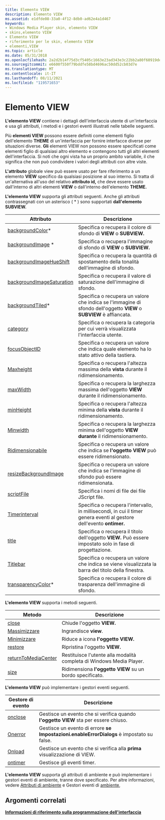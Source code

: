 ```yaml
---
title: Elemento VIEW
description: Elemento VIEW
ms.assetid: e1dfde08-33a0-4f12-8db0-ad62e4a1d467
keywords:
- Windows Media Player skin, elemento VIEW
- skins,elemento VIEW
- Elemento VIEW
- riferimento per le skin, elemento VIEW
- elementi,VIEW
ms.topic: article
ms.date: 05/31/2018
ms.openlocfilehash: 2a2d2b14f75d3cf5405c1663e23ad343e3c22bb2a80f60919de4505808cdf0a2
ms.sourcegitcommit: e6600f550f79bddfe58bd4696ac50dd52cb03d7e
ms.translationtype: MT
ms.contentlocale: it-IT
ms.lasthandoff: 08/11/2021
ms.locfileid: "119571653"
---
```

# <a name="view-element"></a>Elemento VIEW

**L'elemento VIEW** contiene i dettagli dell'interfaccia utente di un'interfaccia e usa gli attributi, i metodi e i gestori eventi illustrati nelle tabelle seguenti.

Più **elementi VIEW** possono essere definiti come elementi figlio dell'elemento **THEME** di un'interfaccia per fornire interfacce diverse per situazioni diverse. **Gli** elementi VIEW non possono essere specificati come elementi figlio di qualsiasi altro elemento e contengono tutti gli altri elementi dell'interfaccia. Si noti che ogni vista ha un proprio ambito variabile, il che significa che non può condividere i valori degli attributi con altre viste.

**L'attributo** globale view può essere usato per fare riferimento a un elemento **VIEW** specifico da qualsiasi posizione al suo interno. Si tratta di un'alternativa all'uso del relativo **attributo id,** che deve essere usato dall'interno di altri elementi **VIEW** o dall'interno dell'elemento **THEME.**

**L'elemento VIEW** supporta gli attributi seguenti. Anche gli attributi contrassegnati con un asterisco ( \* ) sono supportati **dall'elemento SUBVIEW.**



| Attributo                                                       | Descrizione                                                                                                             |
|-----------------------------------------------------------------|-------------------------------------------------------------------------------------------------------------------------|
| [backgroundColor](view-backgroundcolor.md)\*                  | Specifica o recupera il colore di sfondo di **VIEW** o **SUBVIEW.**                                             |
| [backgroundImage](view-backgroundimage.md) \*                  | Specifica o recupera l'immagine di sfondo di **VIEW** o **SUBVIEW.**                                             |
| [backgroundImageHueShift](view-backgroundimagehueshift.md)     | Specifica o recupera la quantità di spostamento della tonalità dell'immagine di sfondo.                                  |
| [backgroundImageSaturation](view-backgroundimagesaturation.md) | Specifica o recupera il valore di saturazione dell'immagine di sfondo.                                                    |
| [backgroundTiled](view-backgroundtiled.md)\*                  | Specifica o recupera un valore che indica se l'immagine di sfondo dell'oggetto **VIEW** o **SUBVIEW** è affiancata.         |
| [category](view-category.md)                                   | Specifica o recupera la categoria per cui verrà visualizzata l'interfaccia utente.                                           |
| [focusObjectID](view-focusobjectid.md)                         | Specifica o recupera un valore che indica quale elemento ha lo stato attivo della tastiera.                                             |
| [Maxheight](view-maxheight.md)                                 | Specifica o recupera l'altezza massima della **vista** durante il ridimensionamento.                                                |
| [maxWidth](view-maxwidth.md)                                   | Specifica o recupera la larghezza massima dell'oggetto **VIEW** durante il ridimensionamento.                                                 |
| [minHeight](view-minheight.md)                                 | Specifica o recupera l'altezza minima della **vista** durante il ridimensionamento.                                                |
| [Minwidth](view-minwidth.md)                                   | Specifica o recupera la larghezza minima dell'oggetto **VIEW durante** il ridimensionamento.                                                 |
| [Ridimensionabile](view-resizable.md)                                 | Specifica o recupera un valore che indica se **l'oggetto VIEW** può essere ridimensionato.                                          |
| [resizeBackgroundImage](view-resizebackgroundimage.md)         | Specifica o recupera un valore che indica se l'immagine di sfondo può essere ridimensionata.                                  |
| [scriptFile](view-scriptfile.md)                               | Specifica i nomi di file dei file JScript file.                                                                 |
| [Timerinterval](view-timerinterval.md)                         | Specifica o recupera l'intervallo, in millisecondi, in cui il timer genera eventi al gestore dell'evento **ontimer.** |
| [title](view-title.md)                                         | Specifica o recupera il titolo dell'oggetto **VIEW.** Può essere impostato solo in fase di progettazione.                                       |
| [Titlebar](view-titlebar.md)                                   | Specifica o recupera un valore che indica se viene visualizzata la barra del titolo della finestra.                                        |
| [transparencyColor](view-transparencycolor.md)\*              | Specifica o recupera il colore di trasparenza dell'immagine di sfondo.                                                  |



 

**L'elemento VIEW** supporta i metodi seguenti.



| Metodo                                              | Descrizione                                                |
|-----------------------------------------------------|------------------------------------------------------------|
| [close](view-close.md)                             | Chiude l'oggetto **VIEW.**                                       |
| [Massimizzare](view-maximize.md)                       | Ingrandisce **view**.                                    |
| [Minimizzare](view-minimize.md)                       | Riduce a icona **l'oggetto VIEW.**                                    |
| [restore](view-restore.md)                         | Ripristina l'oggetto **VIEW.**                                     |
| [returnToMediaCenter](view-returntomediacenter.md) | Restituisce l'utente alla modalità completa di Windows Media Player. |
| [size](view-size.md)                               | Ridimensiona **l'oggetto VIEW** su un bordo specificato.                  |



 

**L'elemento VIEW** può implementare i gestori eventi seguenti.



| Gestore di evento               | Descrizione                                                                |
|-----------------------------|----------------------------------------------------------------------------|
| [onclose](view-onclose.md) | Gestisce un evento che si verifica quando **l'oggetto VIEW** sta per essere chiuso.      |
| [Onerror](view-onerror.md) | Gestisce un evento di errore **se Impostazioni.enableErrorDialogs** è impostato su false. |
| [Onload](view-onload.md)   | Gestisce un evento che si verifica alla **prima** visualizzazione di VIEW.         |
| [ontimer](view-ontimer.md) | Gestisce gli eventi timer.                                                      |



 

**L'elemento VIEW** supporta gli attributi di ambiente e può implementare i gestori eventi di ambiente, tranne dove specificato. Per altre informazioni, vedere [Attributi di ambiente](ambient-attributes.md) e Gestori eventi di [ambiente](ambient-event-handlers.md),

## <a name="related-topics"></a>Argomenti correlati

<dl> <dt>

[**Informazioni di riferimento sulla programmazione dell'interfaccia**](skin-programming-reference.md)
</dt> </dl>

 

 




